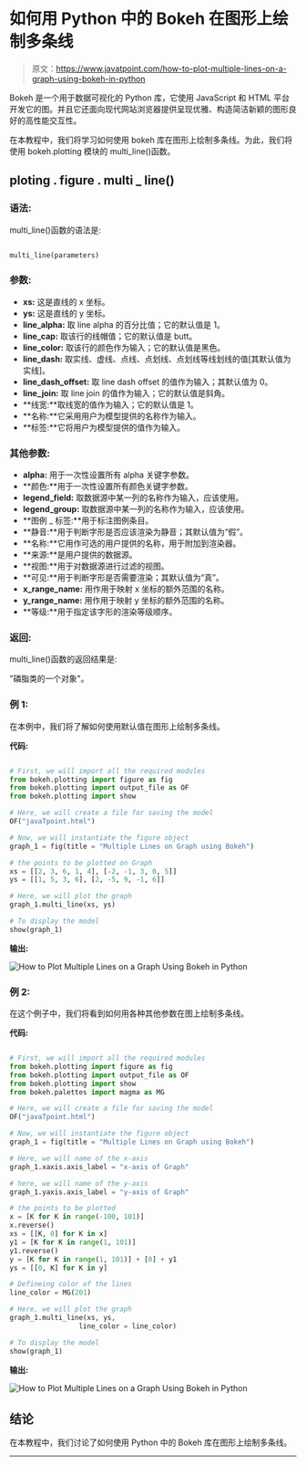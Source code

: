 # 如何用 Python 中的 Bokeh 在图形上绘制多条线

> 原文：<https://www.javatpoint.com/how-to-plot-multiple-lines-on-a-graph-using-bokeh-in-python>

Bokeh 是一个用于数据可视化的 Python 库，它使用 JavaScript 和 HTML 平台开发它的图。并且它还面向现代网站浏览器提供呈现优雅、构造简洁新颖的图形良好的高性能交互性。

在本教程中，我们将学习如何使用 bokeh 库在图形上绘制多条线。为此，我们将使用 bokeh.plotting 模块的 multi_line()函数。

## ploting . figure . multi _ line()

### 语法:

multi_line()函数的语法是:

```py

multi_line(parameters)

```

### 参数:

*   **xs:** 这是直线的 x 坐标。
*   **ys:** 这是直线的 y 坐标。
*   **line_alpha:** 取 line alpha 的百分比值；它的默认值是 1。
*   **line_cap:** 取该行的线帽值；它的默认值是 butt。
*   **line_color:** 取该行的颜色作为输入；它的默认值是黑色。
*   **line_dash:** 取实线、虚线、点线、点划线、点划线等线划线的值[其默认值为实线]。
*   **line_dash_offset:** 取 line dash offset 的值作为输入；其默认值为 0。
*   **line_join:** 取 line join 的值作为输入；它的默认值是斜角。
*   **线宽:**取线宽的值作为输入；它的默认值是 1。
*   **名称:**它采用用户为模型提供的名称作为输入。
*   **标签:**它将用户为模型提供的值作为输入。

### 其他参数:

*   **alpha:** 用于一次性设置所有 alpha 关键字参数。
*   **颜色:**用于一次性设置所有颜色关键字参数。
*   **legend_field:** 取数据源中某一列的名称作为输入，应该使用。
*   **legend_group:** 取数据源中某一列的名称作为输入，应该使用。
*   **图例 _ 标签:**用于标注图例条目。
*   **静音:**用于判断字形是否应该渲染为静音；其默认值为“假”。
*   **名称:**它用作可选的用户提供的名称，用于附加到渲染器。
*   **来源:**是用户提供的数据源。
*   **视图:**用于对数据源进行过滤的视图。
*   **可见:**用于判断字形是否需要渲染；其默认值为“真”。
*   **x_range_name:** 用作用于映射 x 坐标的额外范围的名称。
*   **y_range_name:** 用作用于映射 y 坐标的额外范围的名称。
*   **等级:**用于指定该字形的渲染等级顺序。

### 返回:

multi_line()函数的返回结果是:

"磷脂类的一个对象"。

### 例 1:

在本例中，我们将了解如何使用默认值在图形上绘制多条线。

**代码:**

```py

# First, we will import all the required modules 
from bokeh.plotting import figure as fig
from bokeh.plotting import output_file as OF
from bokeh.plotting import show 

# Here, we will create a file for saving the model 
OF("javaTpoint.html") 

# Now, we will instantiate the figure object 
graph_1 = fig(title = "Multiple Lines on Graph using Bokeh") 

# the points to be plotted on Graph
xs = [[2, 3, 6, 1, 4], [-2, -1, 3, 0, 5]] 
ys = [[1, 5, 3, 6], [2, -5, 9, -1, 6]] 

# Here, we will plot the graph 
graph_1.multi_line(xs, ys) 

# To display the model 
show(graph_1)

```

**输出:**

![How to Plot Multiple Lines on a Graph Using Bokeh in Python](img/71eafc83a05ec46237f9be40f84e3f1a.png)

### 例 2:

在这个例子中，我们将看到如何用各种其他参数在图上绘制多条线。

**代码:**

```py

# First, we will import all the required modules 
from bokeh.plotting import figure as fig
from bokeh.plotting import output_file as OF
from bokeh.plotting import show 
from bokeh.palettes import magma as MG

# Here, we will create a file for saving the model 
OF("javaTpoint.html") 

# Now, we will instantiate the figure object 
graph_1 = fig(title = "Multiple Lines on Graph using Bokeh") 

# Here, we will name of the x-axis 
graph_1.xaxis.axis_label = "x-axis of Graph"

# here, we will name of the y-axis 
graph_1.yaxis.axis_label = "y-axis of Graph"

# the points to be plotted
x = [K for K in range(-100, 101)]
x.reverse()
xs = [[K, 0] for K in x]
y1 = [K for K in range(1, 101)]
y1.reverse()
y = [K for K in range(1, 101)] + [0] + y1
ys = [[0, K] for K in y] 

# Defineing color of the lines
line_color = MG(201)

# Here, we will plot the graph 
graph_1.multi_line(xs, ys,
                 line_color = line_color) 

# To display the model 
show(graph_1)

```

**输出:**

![How to Plot Multiple Lines on a Graph Using Bokeh in Python](img/344a8b15aca8e9851640469776ac8af3.png)

## 结论

在本教程中，我们讨论了如何使用 Python 中的 Bokeh 库在图形上绘制多条线。

* * *